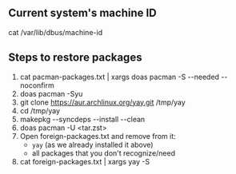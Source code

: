 ## Current system's machine ID

cat /var/lib/dbus/machine-id

## Steps to restore packages

1. cat pacman-packages.txt | xargs doas pacman -S --needed --noconfirm
1. doas pacman -Syu
1. git clone https://aur.archlinux.org/yay.git /tmp/yay
1. cd /tmp/yay
1. makepkg --syncdeps --install --clean
1. doas pacman -U <tar.zst>
1. Open foreign-packages.txt and remove from it:
     - `yay` (as we already installed it above)
     - all packages that you don't recognize/need
1. cat foreign-packages.txt | xargs yay -S
